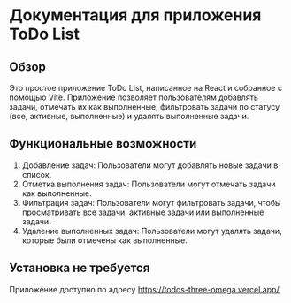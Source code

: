 # Документация для приложения ToDo List

## Обзор

Это простое приложение ToDo List, написанное на React и собранное с помощью Vite. Приложение позволяет пользователям добавлять задачи, отмечать их как выполненные, фильтровать задачи по статусу (все, активные, выполненные) и удалять выполненные задачи.

## Функциональные возможности

1. Добавление задач: Пользователи могут добавлять новые задачи в список.
2. Отметка выполнения задач: Пользователи могут отмечать задачи как выполненные.
3. Фильтрация задач: Пользователи могут фильтровать задачи, чтобы просматривать все задачи, активные задачи или выполненные задачи.
4. Удаление выполненных задач: Пользователи могут удалять задачи, которые были отмечены как выполненные.

## Установка не требуется

Приложение доступно по адресу https://todos-three-omega.vercel.app/
